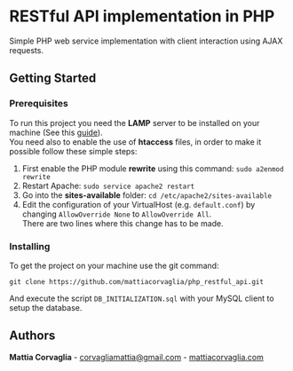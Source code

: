 # RESTful API implementation in PHP

Simple PHP web service implementation with client interaction using AJAX requests.

## Getting Started

### Prerequisites

To run this project you need the **LAMP** server to be installed on your machine (See this [guide](http://www.mattiacorvaglia.com/install_lamp.html)).  
You need also to enable the use of **htaccess** files, in order to make it possible follow these simple steps:

1. First enable the PHP module **rewrite** using this command: `sudo a2enmod rewrite`
2. Restart Apache: `sudo service apache2 restart`
3. Go into the **sites-available** folder: `cd /etc/apache2/sites-available`
4. Edit the configuration of your VirtualHost (e.g. `default.conf`) by changing `AllowOverride None` to `AllowOverride All`.  
   There are two lines where this change has to be made.

### Installing

To get the project on your machine use the git command:
```
git clone https://github.com/mattiacorvaglia/php_restful_api.git
```
And execute the script `DB_INITIALIZATION.sql` with your MySQL client to setup the database.

## Authors

**Mattia Corvaglia** - [corvagliamattia@gmail.com](mailto:corvagliamattia@gmail.com) - [mattiacorvaglia.com](http://mattiacorvaglia.com)
